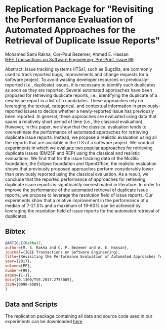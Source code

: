 # Replication Package for "Revisiting the Performance Evaluation of Automated Approaches for the Retrieval of Duplicate Issue Reports"

Mohamed Sami Rakha, Cor-Paul Bezemer, Ahmed E. Hassan  
[IEEE Transactions on Software Engineering, Pre-Print, Issue 99](http://dx.doi.org/10.1109/TSE.2017.2755005)

Abstract: Issue tracking systems (ITSs), such as Bugzilla, are commonly used to track reported bugs, improvements and change requests for a software project. To avoid wasting developer resources on previously-reported (i.e., duplicate) issues, it is necessary to identify such duplicates as soon as they are reported. Several automated approaches have been proposed for retrieving duplicate reports, i.e., identifying the duplicate of a new issue report in a list of n candidates. These approaches rely on leveraging the textual, categorical, and contextual information in previously-reported issues to decide whether a newly-reported issue has previously been reported. In general, these approaches are evaluated using data that spans a relatively short period of time (i.e., the classical evaluation). However, in this paper, we show that the classical evaluation tends to overestimate the performance of automated approaches for retrieving duplicate issue reports. Instead, we propose a realistic evaluation using all the reports that are available in the ITS of a software project. We conduct experiments in which we evaluate two popular approaches for retrieving duplicate issues (BM25F and REP) using the classical and realistic evaluations. We find that for the issue tracking data of the Mozilla foundation, the Eclipse foundation and OpenOffice, the realistic evaluation shows that previously proposed approaches perform considerably lower than previously reported using the classical evaluation. As a result, we conclude that the reported performance of approaches for retrieving duplicate issue reports is significantly overestimated in literature. In order to improve the performance of the automated retrieval of duplicate issue reports, we propose to leverage the resolution field of issue reports. Our experiments show that a relative improvement in the performance of a median of 7-21.5% and a maximum of 19-60% can be achieved by leveraging the resolution field of issue reports for the automated retrieval of duplicates.

## Bibtex

```bibtex
@ARTICLE{Rakha17,
author={M. S. Rakha and C. P. Bezemer and A. E. Hassan},
journal={IEEE Transactions on Software Engineering},
title={Revisiting the Performance Evaluation of Automated Approaches for the Retrieval of Duplicate Issue Reports},
year={2017},
volume={PP},
number={99},
pages={1-1},
doi={10.1109/TSE.2017.2755005},
ISSN={0098-5589},
}
```

## Data and Scripts

The replication package containing all data and source code used in our experiments can be downloaded [here](https://github.com/SAILResearch/replication-duplicates_classical_realistic/releases/latest)
